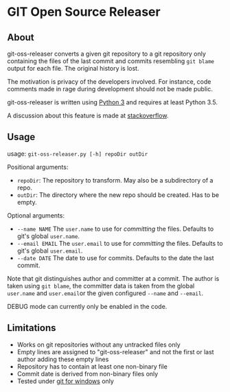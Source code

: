 # GIT Open Source Releaser

## About
git-oss-releaser converts a given git repository to a git repository only containing the files of the last commit and commits resembling `git blame` output for each file.
The original history is lost.

The motivation is privacy of the developers involved. For instance, code comments made in rage during development should not be made public.

git-oss-releaser is written using [Python 3](https://www.python.org/downloads/) and requires at least Python 3.5.

A discussion about this feature is made at [stackoverflow](http://stackoverflow.com/questions/11482925/automatically-rewrite-git-history-for-open-source-release).


## Usage
usage: `git-oss-releaser.py [-h] repoDir outDir`

Positional arguments:

 * `repoDir`: The repository to transform. May also be a subdirectory of a repo.
 * `outDir`: The directory where the new repo should be created. Has to be empty.

Optional arguments:

 * `--name NAME`    The `user.name` to use for *committing* the files. Defaults to git's global `user.name`.
 * `--email EMAIL`  The `user.email` to use for *committing* the files. Defaults to git's global `user.email`.
 * `--date DATE`    The date to use for commits. Defaults to the date the last commit.

Note that git distinguishes author and committer at a commit.
The author is taken using `git blame`, the committer data is taken from the global `user.name` and `user.email`or the given configured `--name` and `--email`.

DEBUG mode can currently only be enabled in the code.


Limitations
-----------
 * Works on git repositories without any untracked files only
 * Empty lines are assigned to "git-oss-releaser" and not the first or last author adding these empty lines
 * Repository has to contain at least one non-binary file
 * Commit date is derived from non-binary files only
 * Tested under [git for windows](https://git-for-windows.github.io/) only
